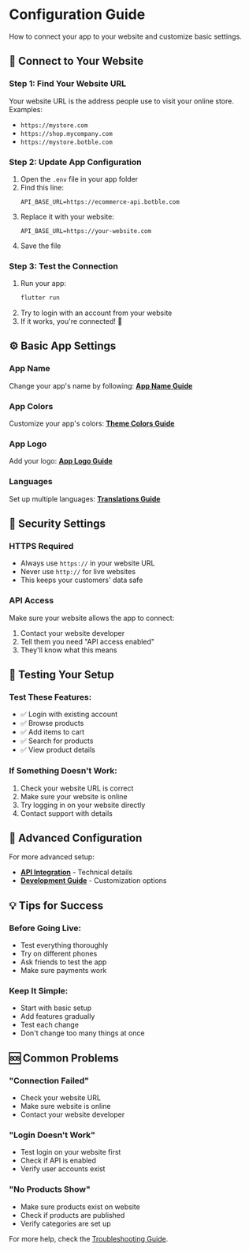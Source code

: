 # Configuration Guide

How to connect your app to your website and customize basic settings.

## 🔗 Connect to Your Website

### Step 1: Find Your Website URL
Your website URL is the address people use to visit your online store.
Examples:
- `https://mystore.com`
- `https://shop.mycompany.com`
- `https://mystore.botble.com`

### Step 2: Update App Configuration
1. Open the `.env` file in your app folder
2. Find this line:
   ```
   API_BASE_URL=https://ecommerce-api.botble.com
   ```
3. Replace it with your website:
   ```
   API_BASE_URL=https://your-website.com
   ```
4. Save the file

### Step 3: Test the Connection
1. Run your app:
   ```bash
   flutter run
   ```
2. Try to login with an account from your website
3. If it works, you're connected! 🎉

## ⚙️ Basic App Settings

### App Name
Change your app's name by following: **[App Name Guide](../quick-setup/04_app_name.md)**

### App Colors
Customize your app's colors: **[Theme Colors Guide](../quick-setup/01_theme_colors.md)**

### App Logo
Add your logo: **[App Logo Guide](../quick-setup/05_app_logo.md)**

### Languages
Set up multiple languages: **[Translations Guide](../quick-setup/07_translations.md)**

## 🔐 Security Settings

### HTTPS Required
- Always use `https://` in your website URL
- Never use `http://` for live websites
- This keeps your customers' data safe

### API Access
Make sure your website allows the app to connect:
1. Contact your website developer
2. Tell them you need "API access enabled"
3. They'll know what this means

## 🧪 Testing Your Setup

### Test These Features:
- ✅ Login with existing account
- ✅ Browse products
- ✅ Add items to cart
- ✅ Search for products
- ✅ View product details

### If Something Doesn't Work:
1. Check your website URL is correct
2. Make sure your website is online
3. Try logging in on your website directly
4. Contact support with details

## 🚀 Advanced Configuration

For more advanced setup:
- **[API Integration](api-integration.md)** - Technical details
- **[Development Guide](development.md)** - Customization options

## 💡 Tips for Success

### Before Going Live:
- Test everything thoroughly
- Try on different phones
- Ask friends to test the app
- Make sure payments work

### Keep It Simple:
- Start with basic setup
- Add features gradually
- Test each change
- Don't change too many things at once

## 🆘 Common Problems

### "Connection Failed"
- Check your website URL
- Make sure website is online
- Contact your website developer

### "Login Doesn't Work"
- Test login on your website first
- Check if API is enabled
- Verify user accounts exist

### "No Products Show"
- Make sure products exist on website
- Check if products are published
- Verify categories are set up

For more help, check the [Troubleshooting Guide](../support/troubleshooting.md).
